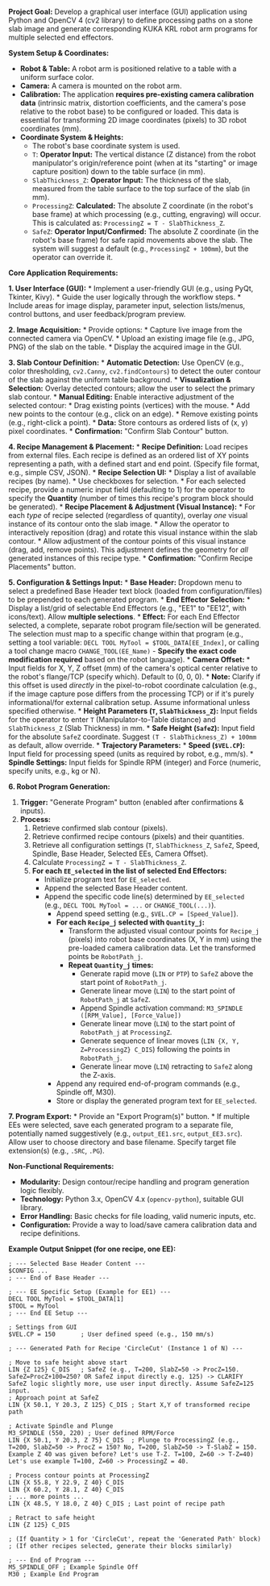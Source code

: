 

**Project Goal:** Develop a graphical user interface (GUI) application using Python and OpenCV 4 (cv2 library) to define processing paths on a stone slab image and generate corresponding KUKA KRL robot arm programs for multiple selected end effectors.

**System Setup & Coordinates:**

*   **Robot & Table:** A robot arm is positioned relative to a table with a uniform surface color.
*   **Camera:** A camera is mounted on the robot arm.
*   **Calibration:** The application **requires pre-existing camera calibration data** (intrinsic matrix, distortion coefficients, and the camera's pose relative to the robot base) to be configured or loaded. This data is essential for transforming 2D image coordinates (pixels) to 3D robot coordinates (mm).
*   **Coordinate System & Heights:**
    *   The robot's base coordinate system is used.
    *   `T`: **Operator Input:** The vertical distance (Z distance) from the robot manipulator's origin/reference point (when at its "starting" or image capture position) down to the table surface (in mm).
    *   `SlabThickness_Z`: **Operator Input:** The thickness of the slab, measured from the table surface to the top surface of the slab (in mm).
    *   `ProcessingZ`: **Calculated:** The absolute Z coordinate (in the robot's base frame) at which processing (e.g., cutting, engraving) will occur. This is calculated as: `ProcessingZ = T - SlabThickness_Z`.
    *   `SafeZ`: **Operator Input/Confirmed:** The absolute Z coordinate (in the robot's base frame) for safe rapid movements above the slab. The system will suggest a default (e.g., `ProcessingZ + 100mm`), but the operator can override it.

**Core Application Requirements:**

**1. User Interface (GUI):**
    *   Implement a user-friendly GUI (e.g., using PyQt, Tkinter, Kivy).
    *   Guide the user logically through the workflow steps.
    *   Include areas for image display, parameter input, selection lists/menus, control buttons, and user feedback/program preview.

**2. Image Acquisition:**
    *   Provide options:
        *   Capture live image from the connected camera via OpenCV.
        *   Upload an existing image file (e.g., JPG, PNG) of the slab on the table.
    *   Display the acquired image in the GUI.

**3. Slab Contour Definition:**
    *   **Automatic Detection:** Use OpenCV (e.g., color thresholding, `cv2.Canny`, `cv2.findContours`) to detect the outer contour of the slab against the uniform table background.
    *   **Visualization & Selection:** Overlay detected contours; allow the user to select the primary slab contour.
    *   **Manual Editing:** Enable interactive adjustment of the selected contour:
        *   Drag existing points (vertices) with the mouse.
        *   Add new points to the contour (e.g., click on an edge).
        *   Remove existing points (e.g., right-click a point).
    *   **Data:** Store contours as ordered lists of (x, y) pixel coordinates.
    *   **Confirmation:** "Confirm Slab Contour" button.

**4. Recipe Management & Placement:**
    *   **Recipe Definition:** Load recipes from external files. Each recipe is defined as an ordered list of XY points representing a path, with a defined start and end point. (Specify file format, e.g., simple CSV, JSON).
    *   **Recipe Selection UI:**
        *   Display a list of available recipes (by name).
        *   Use checkboxes for selection.
        *   For each selected recipe, provide a numeric input field (defaulting to 1) for the operator to specify the **Quantity** (number of times this recipe's program block should be generated).
    *   **Recipe Placement & Adjustment (Visual Instance):**
        *   For each *type* of recipe selected (regardless of quantity), overlay *one* visual instance of its contour onto the slab image.
        *   Allow the operator to interactively reposition (drag) and rotate this visual instance within the slab contour.
        *   Allow adjustment of the contour points of this visual instance (drag, add, remove points). This adjustment defines the geometry for *all* generated instances of this recipe type.
    *   **Confirmation:** "Confirm Recipe Placements" button.

**5. Configuration & Settings Input:**
    *   **Base Header:** Dropdown menu to select a predefined Base Header text block (loaded from configuration/files) to be prepended to each generated program.
    *   **End Effector Selection:**
        *   Display a list/grid of selectable End Effectors (e.g., "EE1" to "EE12", with icons/text). Allow **multiple selections**.
        *   **Effect:** For each End Effector selected, a complete, separate robot program file/section will be generated. The selection must map to a specific change within that program (e.g., setting a tool variable: `DECL TOOL MyTool = $TOOL_DATA[EE_Index]`, or calling a tool change macro `CHANGE_TOOL(EE_Name)` - **Specify the exact code modification required** based on the robot language).
    *   **Camera Offset:**
        *   Input fields for X, Y, Z offset (mm) of the camera's optical center relative to the robot's flange/TCP (specify which). Default to (0, 0, 0).
        *   **Note:** Clarify if this offset is used *directly* in the pixel-to-robot coordinate calculation (e.g., if the image capture pose differs from the processing TCP) or if it's purely informational/for external calibration setup. Assume informational unless specified otherwise.
    *   **Height Parameters (`T`, `SlabThickness_Z`):** Input fields for the operator to enter `T` (Manipulator-to-Table distance) and `SlabThickness_Z` (Slab Thickness) in mm.
    *   **Safe Height (`SafeZ`):** Input field for the absolute `SafeZ` coordinate. Suggest `(T - SlabThickness_Z) + 100mm` as default, allow override.
    *   **Trajectory Parameters:**
        *   **Speed (`$VEL.CP`):** Input field for processing speed (units as required by robot, e.g., mm/s).
        *   **Spindle Settings:** Input fields for Spindle RPM (integer) and Force (numeric, specify units, e.g., kg or N).

**6. Robot Program Generation:**
1. **Trigger:** "Generate Program" button (enabled after confirmations & inputs).
2. **Process:**
    1.  Retrieve confirmed slab contour (pixels).
    2.  Retrieve confirmed recipe contours (pixels) and their quantities.
    3.  Retrieve all configuration settings (`T`, `SlabThickness_Z`, `SafeZ`, Speed, Spindle, Base Header, Selected EEs, Camera Offset).
    4.  Calculate `ProcessingZ = T - SlabThickness_Z`.
    5.  **For each `EE_selected` in the list of selected End Effectors:**
        - Initialize program text for `EE_selected`.
        - Append the selected Base Header content.
        - Append the specific code line(s) determined by `EE_selected` (e.g., `DECL TOOL MyTool = ...` or `CHANGE_TOOL(...)`).
            *   Append speed setting (e.g., `$VEL.CP = [Speed_Value]`).
            *   **For each `Recipe_j` selected with `Quantity_j`:**
                *   Transform the adjusted visual contour points for `Recipe_j` (pixels) into robot base coordinates (X, Y in mm) using the pre-loaded camera calibration data. Let the transformed points be `RobotPath_j`.
                *   **Repeat `Quantity_j` times:**
                    *   Generate rapid move (`LIN` or `PTP`) to `SafeZ` above the start point of `RobotPath_j`.
                    *   Generate linear move (`LIN`) to the start point of `RobotPath_j` at `SafeZ`.
                    *   Append Spindle activation command: `M3_SPINDLE ([RPM_Value], [Force_Value])`
                    *   Generate linear move (`LIN`) to the start point of `RobotPath_j` at `ProcessingZ`.
                    *   Generate sequence of linear moves (`LIN {X, Y, Z=ProcessingZ} C_DIS`) following the points in `RobotPath_j`.
                    *   Generate linear move (`LIN`) retracting to `SafeZ` along the Z-axis.
            *   Append any required end-of-program commands (e.g., Spindle off, M30).
            *   Store or display the generated program text for `EE_selected`.

**7. Program Export:**
    *   Provide an "Export Program(s)" button.
    *   If multiple EEs were selected, save each generated program to a separate file, potentially named suggestively (e.g., `output_EE1.src`, `output_EE3.src`). Allow user to choose directory and base filename. Specify target file extension(s) (e.g., `.SRC`, `.PG`).

**Non-Functional Requirements:**

*   **Modularity:** Design contour/recipe handling and program generation logic flexibly.
*   **Technology:** Python 3.x, OpenCV 4.x (`opencv-python`), suitable GUI library.
*   **Error Handling:** Basic checks for file loading, valid numeric inputs, etc.
*   **Configuration:** Provide a way to load/save camera calibration data and recipe definitions.

**Example Output Snippet (for one recipe, one EE):**

```robotlanguage
; --- Selected Base Header Content ---
$CONFIG ...
; --- End of Base Header ---

; --- EE Specific Setup (Example for EE1) ---
DECL TOOL MyTool = $TOOL_DATA[1]
$TOOL = MyTool
; --- End EE Setup ---

; Settings from GUI
$VEL.CP = 150       ; User defined speed (e.g., 150 mm/s)

; --- Generated Path for Recipe 'CircleCut' (Instance 1 of N) ---

; Move to safe height above start
LIN {Z 125} C_DIS   ; SafeZ (e.g., T=200, SlabZ=50 -> ProcZ=150. SafeZ=ProcZ+100=250? OR SafeZ input directly e.g. 125) -> CLARIFY SafeZ logic slightly more, use user input directly. Assume SafeZ=125 input.
; Approach point at SafeZ
LIN {X 50.1, Y 20.3, Z 125} C_DIS ; Start X,Y of transformed recipe path

; Activate Spindle and Plunge
M3_SPINDLE (550, 220) ; User defined RPM/Force
LIN {X 50.1, Y 20.3, Z 75} C_DIS  ; Plunge to ProcessingZ (e.g., T=200, SlabZ=50 -> ProcZ = 150? No, T=200, SlabZ=50 -> T-SlabZ = 150. Example Z 40 was given before? Let's use T-Z. T=100, Z=60 -> T-Z=40) Let's use example T=100, Z=60 -> ProcessingZ = 40.

; Process contour points at ProcessingZ
LIN {X 55.8, Y 22.9, Z 40} C_DIS
LIN {X 60.2, Y 28.1, Z 40} C_DIS
; ... more points ...
LIN {X 48.5, Y 18.0, Z 40} C_DIS ; Last point of recipe path

; Retract to safe height
LIN {Z 125} C_DIS

; (If Quantity > 1 for 'CircleCut', repeat the 'Generated Path' block)
; (If other recipes selected, generate their blocks similarly)

; --- End of Program ---
M5_SPINDLE_OFF ; Example Spindle Off
M30 ; Example End Program
```
